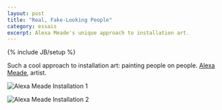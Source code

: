```yaml
---
layout: post
title: "Real, Fake-Looking People"
category: essais
excerpt: Alexa Meade's unique approach to installation art.     
---
```

{% include JB/setup %}

Such a cool approach to installation art: painting people on people.
[Alexa Meade](http://www.alexameade.com), artist.

![Alexa Meade Installation 1](http://www.vincentbarr.com/assets/images/alexa-meade-1.png)  

![Alexa Meade Installation 2](http://www.vincentbarr.com/assets/images/alexa-meade-2.png)  

<a href="https://plus.google.com/+VincentBarr0?rel=author"></a>